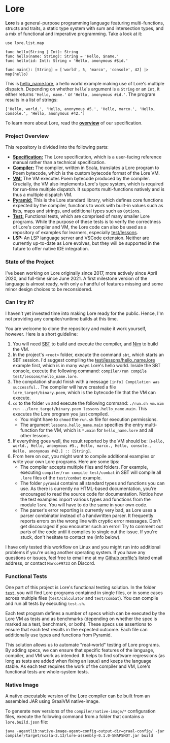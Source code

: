 # Lore

**Lore** is a general-purpose programming language featuring multi-functions, structs and traits, a static type system with sum and intersection types, and a mix of functional and imperative programming. Take a look at it:

```
use lore.list.map

func hello(String | Int): String
func hello(name: String): String = 'Hello, $name.'
func hello(id: Int): String = 'Hello, anonymous #$id.'

func main(): [String] = ['world', 5, 'marco', 'console', 42] |> map(hello)
```

This is [hello_name.lore](../test/lessons/hello_name.lore), a hello world example making use of Lore's multiple dispatch. Depending on whether `hello`'s argument is a `String` or an `Int`, it either returns `'Hello, name.'` or `'Hello, anonymous #id.'`. The program results in a list of strings:

```
['Hello, world.', 'Hello, anonymous #5.', 'Hello, marco.', 'Hello, console.', 'Hello, anonymous #42.']
```

To learn more about Lore, read the [**overview**](specification/README.md) of our specification.



### Project Overview

This repository is divided into the following parts:

- [**Specification:**](specification) The Lore specification, which is a user-facing reference manual rather than a technical specification.
- [**Compiler:**](compiler) The compiler, written in Scala, translates a Lore program to Poem bytecode, which is the custom bytecode format of the Lore VM.
- [**VM:**](vm) The VM executes Poem bytecode produced by the compiler. Crucially, the VM also implements Lore's type system, which is required for run-time multiple dispatch. It supports multi-functions natively and is thus a multiple dispatch VM.
- [**Pyramid:**](pyramid) This is the Lore standard library, which defines core functions expected by the compiler, functions to work with built-in values such as lists, maps and strings, and additional types such as `Option`s.
- [**Test:**](test) Functional tests, which are comprised of many smaller Lore programs. While the purpose of these tests is to verify the correctness of Lore's compiler and VM, the Lore code can also be used as a repository of examples for learners, especially [test/lessons](test/lessons).
- **LSP:** An LSP language server and VSCode extension. Neither are currently up-to-date as Lore evolves, but they will be supported in the future to offer native IDE integration.



### State of the Project

I've been working on Lore originally since 2017, more actively since April 2020, and full-time since June 2021. A first milestone version of the language is almost ready, with only a handful of features missing and some minor design choices to be reconsidered.



### Can I try it?

I haven't yet invested time into making Lore ready for the public. Hence, I'm not providing any compiler/runtime builds at this time.

You are welcome to clone the repository and make it work yourself, however. Here is a short guideline:

1. You will need [SBT](https://www.scala-sbt.org) to build and execute the compiler, and [Nim](https://nim-lang.org/install.html) to build the VM.
2. In the project's `<root>` folder, execute the command `sbt`, which starts an SBT session. I'd suggest compiling the [test/lessons/hello_name.lore](test/lessons/hello_name.lore) example first, which is in many ways Lore's hello world. Inside the SBT console, execute the following command: `compiler/run compile test/lessons/hello_name.lore`. 
3. The compilation should finish with a message `[info] Compilation was successful.`. The compiler will have created a file `lore_target/binary.poem`, which is the bytecode file that the VM can execute.
4. `cd` to the folder `vm` and execute the following command: `./run.sh vm.nim run ../lore_target/binary.poem lessons.hello_name.main`. This executes the Lore program you just compiled.
   - You might have to `chmod` the `run.sh` file for execution permissions. 
   - The argument `lessons.hello_name.main` specifies the entry multi-function for the VM, which is `*.main` for `hello_name.lore` and all other lessons.
5. If everything goes well, the result reported by the VM should be: `[Hello, world., Hello, anonymous #5., Hello, marco., Hello, console., Hello, anonymous #42.] :: [String]`.
6. From here on out, you might want to compile additional examples or write your own Lore programs. Here are some tips:
   - The compiler accepts multiple files and folders. For example, executing `compiler/run compile test/combat` in SBT will compile all `.lore` files of the `test/combat` example.
   - The folder `pyramid` contains all standard types and functions you can use. As there is currently no HTML-based documentation, you're encouraged to read the source code for documentation. Notice how the test examples import various types and functions from the module `lore`. You will have to do the same in your own code.
   - The parser's error reporting is currently very bad, as Lore uses a parser combinator instead of a handwritten parser. It frequently reports errors on the wrong line with cryptic error messages. Don't get discouraged if you encounter such an error! Try to comment out parts of the code until it compiles to single out the issue. If you're stuck, don't hesitate to contact me (info below).

I have only tested this workflow on Linux and you might run into additional problems if you're using another operating system. If you have any questions or issues, feel free to email me at my [Github profile's](https://github.com/marcopennekamp) listed email address, or contact `Marco#9733` on Discord.



### Functional Tests

One part of this project is Lore's functional testing solution. In the folder [`test`](test), you will find Lore programs contained in single files, or in some cases across multiple files (`test/calculator` and `test/combat`). You can compile and run all tests by executing `test.sh`.

Each test program defines a number of specs which can be executed by the Lore VM as tests and as benchmarks (depending on whether the spec is marked as a test, benchmark, or both). These specs use assertions to ensure that each test results in the expected outcome. Each file can additionally use types and functions from Pyramid.

This solution allows us to automate "real-world" testing of Lore programs. By adding specs, we can ensure that specific features of the language, compiler, and VM work as intended. It helps to find software regressions (as long as tests are added when fixing an issue) and keeps the language stable. As each test requires the work of the compiler and VM, Lore's functional tests are whole-system tests.



### Native Image

A native executable version of the Lore compiler can be built from an assembled JAR using GraalVM native-image.

To generate new versions of the `compiler/native-image/*` configuration files, execute the following command from a folder that contains a `lore.build.json` file:

```shell
java -agentlib:native-image-agent=config-output-dir=graal-config/ -jar compiler/target/scala-2.13/lore-assembly-0.1.0-SNAPSHOT.jar build
```
